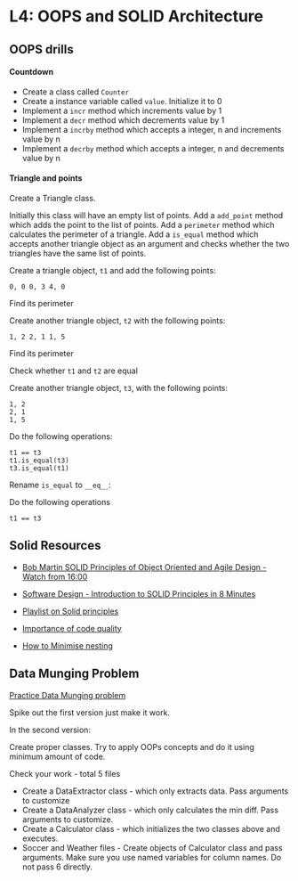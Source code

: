 # L4: OOPS and SOLID Architecture

## OOPS drills

#### Countdown

- Create a class called ```Counter```
- Create a instance variable called ```value```. Initialize it to 0
- Implement a ```incr``` method which increments value by 1
- Implement a ```decr``` method which decrements value by 1
- Implement a ```incrby``` method which accepts a integer, n and increments value by n
- Implement a ```decrby``` method which accepts a integer, n and decrements value by n


#### Triangle and points

Create a Triangle class.

Initially this class will have an empty list of points. Add a ```add_point``` method which adds the point to the list of points. Add a ```perimeter``` method which calculates the perimeter of a triangle. Add a ```is_equal``` method which accepts another triangle object as an argument and checks whether the two triangles have the same list of points.

Create a triangle object, ```t1``` and add the following points:
```
0, 0 0, 3 4, 0
```

Find its perimeter

Create another triangle object, ```t2``` with the following points:
```
1, 2 2, 1 1, 5
```

Find its perimeter

Check whether ```t1``` and ```t2``` are equal

Create another triangle object, ```t3```, with the following points:
```
1, 2
2, 1
1, 5
```
Do the following operations:
```
t1 == t3
t1.is_equal(t3)
t3.is_equal(t1)
```

Rename ```is_equal``` to ```__eq__```:

Do the following operations
```
t1 == t3
```

## Solid Resources

- [Bob Martin SOLID Principles of Object Oriented and Agile Design - Watch from 16:00](https://www.youtube.com/watch?v=TMuno5RZNeE )

- [Software Design - Introduction to SOLID Principles in 8 Minutes](https://youtu.be/yxf2spbpTSw)

- [Playlist on Solid principles](https://www.youtube.com/playlist?list=PL6n9fhu94yhXjG1w2blMXUzyDrZ_eyOme)

- [Importance of code quality](https://www.multidots.com/importance-of-code-quality-and-coding-standard-in-software-development/)

- [How to Minimise nesting](https://en.wikibooks.org/wiki/Computer_Programming/Coding_Style/Minimize_nesting)  


## Data Munging Problem

[Practice Data Munging problem](http://codekata.com/kata/kata04-data-munging)

Spike out the first version just make it work.

In the second version:

Create proper classes. Try to apply OOPs concepts and do it using minimum amount of code.

Check your work - total 5 files

- Create a DataExtractor class - which only extracts data. Pass arguments to customize
- Create a DataAnalyzer class - which only calculates the min diff. Pass arguments to customize.
- Create a Calculator class - which initializes the two classes above and executes.
- Soccer and Weather files - Create objects of Calculator class and pass arguments. Make sure you use named variables for column names. Do not pass 6 directly.
